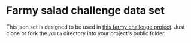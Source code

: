 # Farmy salad challenge data set
This json set is designed to be used in [this farmy challenge project](https://github.com/mpicpus/farmy-challenge-1).
Just clone or fork the `/data` directory into your project's public folder.
